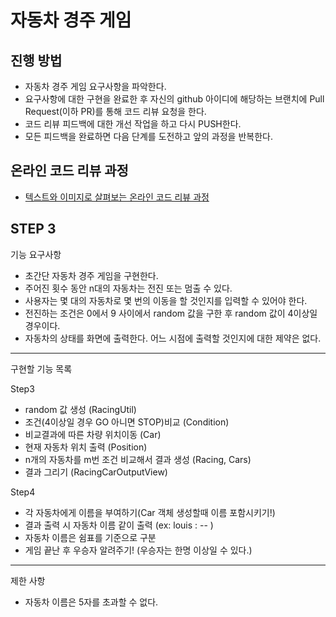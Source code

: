 # 자동차 경주 게임
## 진행 방법
* 자동차 경주 게임 요구사항을 파악한다.
* 요구사항에 대한 구현을 완료한 후 자신의 github 아이디에 해당하는 브랜치에 Pull Request(이하 PR)를 통해 코드 리뷰 요청을 한다.
* 코드 리뷰 피드백에 대한 개선 작업을 하고 다시 PUSH한다.
* 모든 피드백을 완료하면 다음 단계를 도전하고 앞의 과정을 반복한다.

## 온라인 코드 리뷰 과정
* [텍스트와 이미지로 살펴보는 온라인 코드 리뷰 과정](https://github.com/next-step/nextstep-docs/tree/master/codereview)


## STEP 3
기능 요구사항
* 초간단 자동차 경주 게임을 구현한다.
* 주어진 횟수 동안 n대의 자동차는 전진 또는 멈출 수 있다.
* 사용자는 몇 대의 자동차로 몇 번의 이동을 할 것인지를 입력할 수 있어야 한다.
* 전진하는 조건은 0에서 9 사이에서 random 값을 구한 후 random 값이 4이상일 경우이다.
* 자동차의 상태를 화면에 출력한다. 어느 시점에 출력할 것인지에 대한 제약은 없다.

---
구현할 기능 목록

Step3
* random 값 생성 (RacingUtil)
* 조건(4이상일 경우 GO 아니면 STOP)비교 (Condition)
* 비교결과에 따른 차량 위치이동 (Car)
* 현재 자동차 위치 출력 (Position)
* n개의 자동차를 m번 조건 비교해서 결과 생성 (Racing, Cars)
* 결과 그리기 (RacingCarOutputView)

Step4
* 각 자동차에게 이름을 부여하기(Car 객체 생성할때 이름 포함시키기!)
* 결과 출력 시 자동차 이름 같이 출력 (ex: louis : -- )
* 자동차 이름은 쉼표를 기준으로 구분
* 게임 끝난 후 우승자 알려주기! (우승자는 한명 이상일 수 있다.)

---
제한 사항
* 자동차 이름은 5자를 초과할 수 없다.





     
    